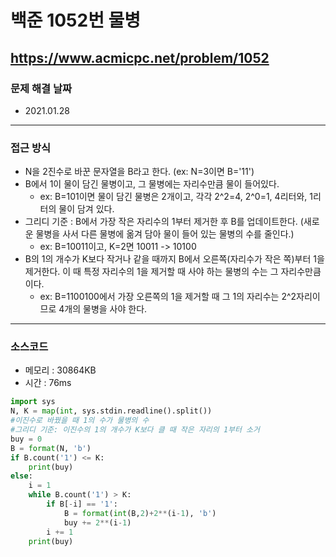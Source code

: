 # 백준 1052번 물병
https://www.acmicpc.net/problem/1052
---

### 문제 해결 날짜
- 2021.01.28
---

### 접근 방식
- N을 2진수로 바꾼 문자열을 B라고 한다. (ex: N=3이면 B='11')
- B에서 1이 물이 담긴 물병이고, 그 물병에는 자리수만큼 물이 들어있다.
    * ex: B=101이면 물이 담긴 물병은 2개이고, 각각 2^2=4, 2^0=1, 4리터와, 1리터의 물이 담겨 있다.
- 그리디 기준 : B에서 가장 작은 자리수의 1부터 제거한 후 B를 업데이트한다. (새로운 물병을 사서 다른 물병에 옮겨 담아 물이 들어 있는 물병의 수를 줄인다.)
    * ex: B=10011이고, K=2면 10011 -> 10100
- B의 1의 개수가 K보다 작거나 같을 때까지 B에서 오른쪽(자리수가 작은 쪽)부터 1을 제거한다. 이 때 특정 자리수의 1을 제거할 때 사야 하는 물병의 수는 그 자리수만큼이다.
    * ex: B=1100100에서 가장 오른쪽의 1을 제거할 때 그 1의 자리수는 2^2자리이므로 4개의 물병을 사야 한다.
---

### 소스코드
- 메모리 : 30864KB
- 시간 : 76ms
```Python
import sys
N, K = map(int, sys.stdin.readline().split())
#이진수로 바꿨을 때 1의 수가 물병의 수
#그리디 기준: 이진수의 1의 개수가 K보다 클 때 작은 자리의 1부터 소거
buy = 0
B = format(N, 'b')
if B.count('1') <= K:
    print(buy)
else:
    i = 1
    while B.count('1') > K:
        if B[-i] == '1':
            B = format(int(B,2)+2**(i-1), 'b')
            buy += 2**(i-1)
        i += 1
    print(buy)
```